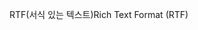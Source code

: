 <span data-ttu-id="80bed-101">RTF(서식 있는 텍스트)</span><span class="sxs-lookup"><span data-stu-id="80bed-101">Rich Text Format (RTF)</span></span>
